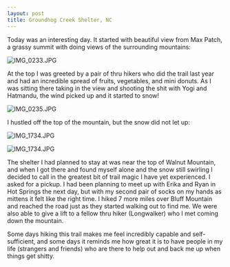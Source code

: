 ```yaml
---
layout: post
title: Groundhog Creek Shelter, NC
---
```


Today was an interesting day. It started with beautiful view from Max Patch, a grassy summit with doing views of the surrounding mountains:

![IMG_0233.JPG]({{site.baseurl}}/assets/IMG_0233.JPG)

At the top I was greeted by a pair of thru hikers who did the trail last year and had an incredible spread of fruits, vegetables, and mini donuts. As I was sitting there taking in the view and shooting the shit with Yogi and Hatmandu, the wind picked up and it started to snow!

![IMG_0235.JPG]({{site.baseurl}}/assets/IMG_0235.JPG)

I hustled off the top of the mountain, but the snow did not let up: 

![IMG_1734.JPG]({{site.baseurl}}/assets/IMG_1734.JPG)

![IMG_1734.JPG]({{site.baseurl}}/assets/IMG_1734.JPG)

The shelter I had planned to stay at was near the top of Walnut Mountain, and when I got there and found myself alone and the snow still swirling I decided to call in the greatest bit of trail magic I have yet experienced. I asked for a pickup. I had been planning to meet up with Erika and Ryan in Hot Springs the next day, but with my second pair of socks on my hands as mittens it felt like the right time. I hiked 7 more miles over Bluff Mountain and reached the road just as they started walking out to find me. We were also able to give a lift to a fellow thru hiker (Longwalker) who I met coming down the mountain. 

Some days hiking this trail makes me feel incredibly capable and self-sufficient, and some days it reminds me how great it is to have people in my life (strangers and friends) who are there to help out and back me up when things get shitty.